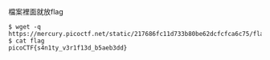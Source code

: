 檔案裡面就放flag

```console
$ wget -q https://mercury.picoctf.net/static/217686fc11d733b80be62dcfcfca6c75/flag
$ cat flag
picoCTF{s4n1ty_v3r1f13d_b5aeb3dd}
```
